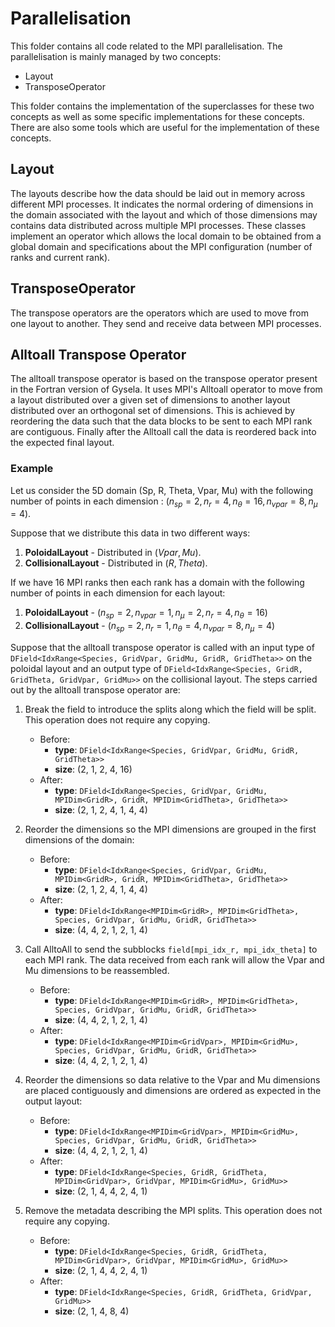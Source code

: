 # Parallelisation

This folder contains all code related to the MPI parallelisation. The parallelisation is mainly managed by two concepts:

- Layout
- TransposeOperator

This folder contains the implementation of the superclasses for these two concepts as well as some specific implementations for these concepts. There are also some tools which are useful for the implementation of these concepts.

## Layout

The layouts describe how the data should be laid out in memory across different MPI processes. It indicates the normal ordering of dimensions in the domain associated with the layout and which of those dimensions may contains data distributed across multiple MPI processes.
These classes implement an operator which allows the local domain to be obtained from a global domain and specifications about the MPI configuration (number of ranks and current rank).

## TransposeOperator

The transpose operators are the operators which are used to move from one layout to another. They send and receive data between MPI processes.

## Alltoall Transpose Operator

The alltoall transpose operator is based on the transpose operator present in the Fortran version of Gysela. It uses MPI's Alltoall operator to move from a layout distributed over a given set of dimensions to another layout distributed over an orthogonal set of dimensions. This is achieved by reordering the data such that the data blocks to be sent to each MPI rank are contiguous. Finally after the Alltoall call the data is reordered back into the expected final layout.

### Example

Let us consider the 5D domain (Sp, R, Theta, Vpar, Mu) with the following number of points in each dimension : $`(n_{sp} = 2, n_r = 4, n_\theta = 16, n_{vpar} = 8, n_\mu = 4)`$.

Suppose that we distribute this data in two different ways:

1. **PoloidalLayout** - Distributed in $(Vpar, Mu)$.
2. **CollisionalLayout** - Distributed in $(R, Theta)$.

If we have 16 MPI ranks then each rank has a domain with the following number of points in each dimension for each layout:

1. **PoloidalLayout** - $`(n_{sp} = 2, n_{vpar} = 1, n_\mu = 2, n_r = 4, n_\theta = 16)`$
2. **CollisionalLayout** - $`(n_{sp} = 2, n_r = 1, n_\theta = 4, n_{vpar} = 8, n_\mu = 4)`$

Suppose that the alltoall transpose operator is called with an input type of `DField<IdxRange<Species, GridVpar, GridMu, GridR, GridTheta>>` on the poloidal layout and an output type of `DField<IdxRange<Species, GridR, GridTheta, GridVpar, GridMu>>` on the collisional layout.
The steps carried out by the alltoall transpose operator are:

1. Break the field to introduce the splits along which the field will be split. This operation does not require any copying.
    - Before:
        - **type**: `DField<IdxRange<Species, GridVpar, GridMu, GridR, GridTheta>>`
        - **size**: (2, 1, 2, 4, 16)
    - After:
        - **type**: `DField<IdxRange<Species, GridVpar, GridMu, MPIDim<GridR>, GridR, MPIDim<GridTheta>, GridTheta>>`
        - **size**: (2, 1, 2, 4, 1, 4, 4)

2. Reorder the dimensions so the MPI dimensions are grouped in the first dimensions of the domain:
    - Before:
        - **type**: `DField<IdxRange<Species, GridVpar, GridMu, MPIDim<GridR>, GridR, MPIDim<GridTheta>, GridTheta>>`
        - **size**: (2, 1, 2, 4, 1, 4, 4)
    - After:
        - **type**: `DField<IdxRange<MPIDim<GridR>, MPIDim<GridTheta>, Species, GridVpar, GridMu, GridR, GridTheta>>`
        - **size**: (4, 4, 2, 1, 2, 1, 4)

3. Call AlltoAll to send the subblocks `field[mpi_idx_r, mpi_idx_theta]` to each MPI rank. The data received from each rank will allow the Vpar and Mu dimensions to be reassembled.
    - Before:
        - **type**: `DField<IdxRange<MPIDim<GridR>, MPIDim<GridTheta>, Species, GridVpar, GridMu, GridR, GridTheta>>`
        - **size**: (4, 4, 2, 1, 2, 1, 4)
    - After:
        - **type**: `DField<IdxRange<MPIDim<GridVpar>, MPIDim<GridMu>, Species, GridVpar, GridMu, GridR, GridTheta>>`
        - **size**: (4, 4, 2, 1, 2, 1, 4)

4. Reorder the dimensions so data relative to the Vpar and Mu dimensions are placed contiguously and dimensions are ordered as expected in the output layout:
    - Before:
        - **type**: `DField<IdxRange<MPIDim<GridVpar>, MPIDim<GridMu>, Species, GridVpar, GridMu, GridR, GridTheta>>`
        - **size**: (4, 4, 2, 1, 2, 1, 4)
    - After:
        - **type**: `DField<IdxRange<Species, GridR, GridTheta, MPIDim<GridVpar>, GridVpar, MPIDim<GridMu>, GridMu>>`
        - **size**: (2, 1, 4, 4, 2, 4, 1)

5. Remove the metadata describing the MPI splits. This operation does not require any copying.
    - Before:
        - **type**: `DField<IdxRange<Species, GridR, GridTheta, MPIDim<GridVpar>, GridVpar, MPIDim<GridMu>, GridMu>>`
        - **size**: (2, 1, 4, 4, 2, 4, 1)
    - After:
        - **type**: `DField<IdxRange<Species, GridR, GridTheta, GridVpar, GridMu>>`
        - **size**: (2, 1, 4, 8, 4)
